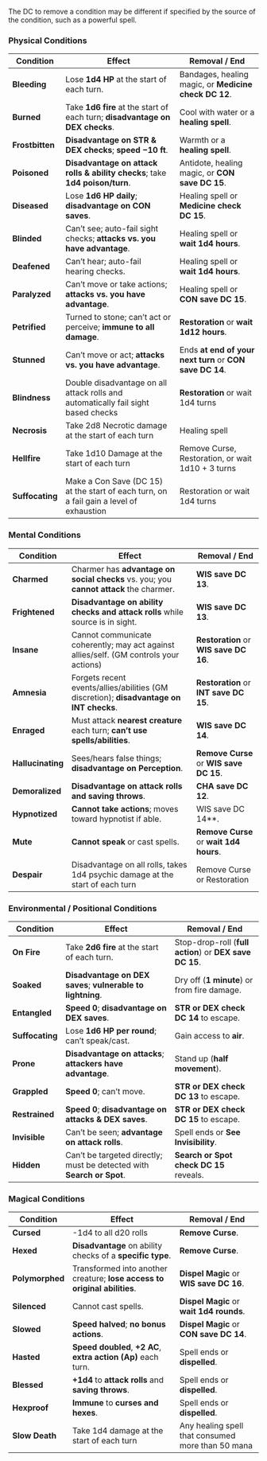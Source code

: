 The DC to remove a condition may be different if specified by the source of the condition, such as a powerful spell. 
### Physical Conditions

| Condition       | Effect                                                                                  | Removal / End                                            |
| --------------- | --------------------------------------------------------------------------------------- | -------------------------------------------------------- |
| **Bleeding**    | Lose **1d4 HP** at the start of each turn.                                              | Bandages, healing magic, or **Medicine check DC 12**.    |
| **Burned**      | Take **1d6 fire** at the start of each turn; **disadvantage on DEX checks**.            | Cool with water or a **healing spell**.                  |
| **Frostbitten** | **Disadvantage on STR & DEX checks**; **speed −10 ft**.                                 | Warmth or a **healing spell**.                           |
| **Poisoned**    | **Disadvantage on attack rolls & ability checks**; take **1d4 poison/turn**.            | Antidote, healing magic, or **CON save DC 15**.          |
| **Diseased**    | Lose **1d6 HP daily**; **disadvantage on CON saves**.                                   | Healing spell or **Medicine check DC 15**.               |
| **Blinded**     | Can’t see; auto-fail sight checks; **attacks vs. you have advantage**.                  | Healing spell or **wait 1d4 hours**.                     |
| **Deafened**    | Can’t hear; auto-fail hearing checks.                                                   | Healing spell or **wait 1d4 hours**.                     |
| **Paralyzed**   | Can’t move or take actions; **attacks vs. you have advantage**.                         | Healing spell or **CON save DC 15**.                     |
| **Petrified**   | Turned to stone; can’t act or perceive; **immune to all damage**.                       | **Restoration** or **wait 1d12 hours**.                  |
| **Stunned**     | Can’t move or act; **attacks vs. you have advantage**.                                  | Ends **at end of your next turn** or **CON save DC 14**. |
| **Blindness**   | Double disadvantage on all attack rolls and automatically fail sight based checks       | **Restoration** or wait 1d4 turns                        |
| **Necrosis**    | Take 2d8 Necrotic damage at the start of each turn                                      | Healing spell                                            |
| **Hellfire**    | Take 1d10 Damage at the start of each turn                                              | Remove Curse, Restoration, or wait 1d10 + 3 turns        |
| **Suffocating** | Make a Con Save (DC 15) at the start of each turn, on a fail gain a level of exhaustion | Restoration or wait 1d4 turns                            |
### Mental Conditions

| Condition         | Effect                                                                                  | Removal / End                           |
| ----------------- | --------------------------------------------------------------------------------------- | --------------------------------------- |
| **Charmed**       | Charmer has **advantage on social checks** vs. you; you **cannot attack** the charmer.  | **WIS save DC 13**.                     |
| **Frightened**    | **Disadvantage on ability checks and attack rolls** while source is in sight.           | **WIS save DC 13**.                     |
| **Insane**        | Cannot communicate coherently; may act against allies/self. (GM controls your actions)  | **Restoration** or **WIS save DC 16**.  |
| **Amnesia**       | Forgets recent events/allies/abilities (GM discretion); **disadvantage on INT checks**. | **Restoration** or **INT save DC 15**.  |
| **Enraged**       | Must attack **nearest creature** each turn; **can’t use spells/abilities**.             | **WIS save DC 14**.                     |
| **Hallucinating** | Sees/hears false things; **disadvantage on Perception**.                                | **Remove Curse** or **WIS save DC 15**. |
| **Demoralized**   | **Disadvantage on attack rolls and saving throws**.                                     | **CHA save DC 12**.                     |
| **Hypnotized**    | **Cannot take actions**; moves toward hypnotist if able.                                | WIS save DC 14**.                       |
| **Mute**          | **Cannot speak** or cast spells.                                                        | **Remove Curse** or **wait 1d4 hours**. |
| **Despair**       | Disadvantage on all rolls, takes 1d4 psychic damage at the start of each turn           | Remove Curse or Restoration             |
### Environmental / Positional Conditions

| Condition       | Effect                                                                | Removal / End                                           |
| --------------- | --------------------------------------------------------------------- | ------------------------------------------------------- |
| **On Fire**     | Take **2d6 fire** at the start of each turn.                          | Stop-drop-roll (**full action**) or **DEX save DC 15**. |
| **Soaked**      | **Disadvantage on DEX saves**; **vulnerable to lightning**.           | Dry off (**1 minute**) or from fire damage.             |
| **Entangled**   | **Speed 0**; **disadvantage on DEX saves**.                           | **STR or DEX check DC 14** to escape.                   |
| **Suffocating** | Lose **1d6 HP per round**; can’t speak/cast.                          | Gain access to **air**.                                 |
| **Prone**       | **Disadvantage on attacks**; **attackers have advantage**.            | Stand up (**half movement**).                           |
| **Grappled**    | **Speed 0**; can’t move.                                              | **STR or DEX check DC 13** to escape.                   |
| **Restrained**  | **Speed 0**; **disadvantage on attacks & DEX saves**.                 | **STR or DEX check DC 15** to escape.                   |
| **Invisible**   | Can’t be seen; **advantage on attack rolls**.                         | Spell ends or **See Invisibility**.                     |
| **Hidden**      | Can’t be targeted directly; must be detected with **Search or Spot**. | **Search or Spot check DC 15** reveals.                 |
### Magical Conditions

| Condition       | Effect                                                                    | Removal / End                                     |
| --------------- | ------------------------------------------------------------------------- | ------------------------------------------------- |
| **Cursed**      | -1d4 to all d20 rolls                                                     | **Remove Curse**.                                 |
| **Hexed**       | **Disadvantage** on ability checks of a **specific type**.                | **Remove Curse**.                                 |
| **Polymorphed** | Transformed into another creature; **lose access to original abilities**. | **Dispel Magic** or **WIS save DC 16**.           |
| **Silenced**    | Cannot cast spells.                                                       | **Dispel Magic** or **wait 1d4 rounds**.          |
| **Slowed**      | **Speed halved**; **no bonus actions**.                                   | **Dispel Magic** or **CON save DC 14**.           |
| **Hasted**      | **Speed doubled**, **+2 AC**, **extra action (Ap)** each turn.            | Spell ends or **dispelled**.                      |
| **Blessed**     | **+1d4** to **attack rolls** and **saving throws**.                       | Spell ends or **dispelled**.                      |
| **Hexproof**    | **Immune** to **curses and hexes**.                                       | Spell ends or **dispelled**.                      |
| **Slow Death**  | Take 1d4 damage at the start of each turn                                 | Any healing spell that consumed more than 50 mana |

